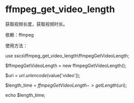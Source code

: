 # ffmpeg_get_video_length
获取视频长度，获取视频时长。


依赖：ffmpeg


使用方法：


use sscs\ffmpeg_get_video_length\ffmpegGetVideoLength;


$ffmpegGetVideoLength = new ffmpegGetVideoLength();

$uri =  $url.urlencode($value['video']);

$length_time = $ffmpegGetVideoLength->getLength($uri);

echo $length_time;